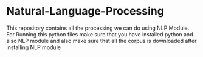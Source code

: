 # Natural-Language-Processing
This repository contains all the processing we can do using NLP Module.
For Running this python files make sure that you have installed python and also NLP module and also make sure that all the corpus is downloaded after installing NLP module
